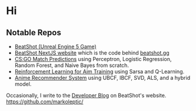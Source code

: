 # Hi

## Notable Repos
- [BeatShot (Unreal Engine 5 Game)](https://github.com/markoleptic/BeatShot)
- [BeatShot NextJS website](https://github.com/markoleptic/beatshot-app) which is the code behind [beatshot.gg](https://beatshot.gg)
- [CS:GO Match Predictions](https://github.com/markoleptic/CSGO-Match-Predictions) using Perceptron, Logistic Regression, Random Forest, and Naive Bayes from scratch.
- [Reinforcement Learning for Aim Training](https://github.com/markoleptic/Reinforcement-Learning-for-Aim-Training) using Sarsa and Q-Learning.
- [Anime Recommender System](https://github.com/markoleptic/SpeedyRecs) using UBCF, IBCF, SVD, ALS, and a hybrid model.

Occasionally, I write to the [Developer Blog](https://beatshot.gg/devblog) on BeatShot's website.
https://github.com/markoleptic/
<!--
**markoleptic/markoleptic** is a ✨ _special_ ✨ repository because its `README.md` (this file) appears on your GitHub profile.
- 🔭 I’m currently working on ...
- 🌱 I’m currently learning ...
- 👯 I’m looking to collaborate on ...
- 🤔 I’m looking for help with ...
- 💬 Ask me about ...
- 📫 How to reach me: ...
- 😄 Pronouns: ...
- ⚡ Fun fact: ...
-->
